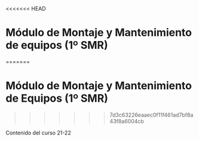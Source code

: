 <<<<<<< HEAD
# Módulo de Montaje y Mantenimiento de equipos  (1º SMR)
=======
# Módulo de Montaje y Mantenimiento de Equipos (1º SMR)
>>>>>>> 7d3c63226eaaec0f11f461ad7bf8a43f8a6004cb

Contenido del curso 21-22


